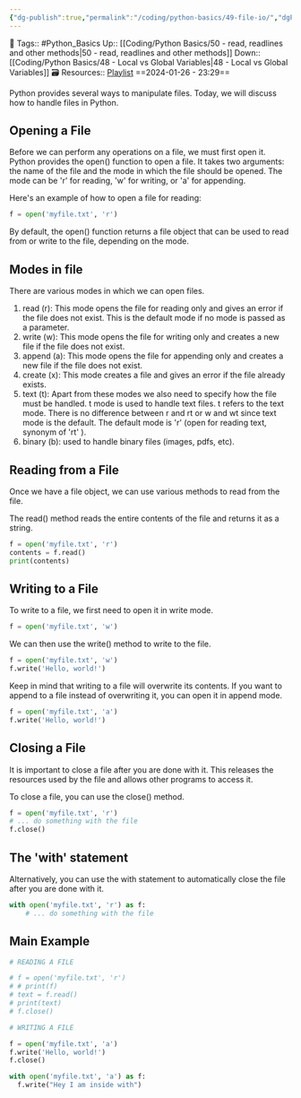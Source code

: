 ```yaml
---
{"dg-publish":true,"permalink":"/coding/python-basics/49-file-io/","dgPassFrontmatter":true,"noteIcon":"3","created":"2024-01-26T23:29:24.543+05:30","updated":"2024-01-28T23:28:59.854+05:30"}
---
```


🧶 Tags:: #Python_Basics 
Up:: [[Coding/Python Basics/50 - read, readlines and other methods\|50 - read, readlines and other methods]]
Down:: [[Coding/Python Basics/48 - Local vs Global Variables\|48 - Local vs Global Variables]]
🗃 Resources:: [Playlist](https://www.youtube.com/playlist?list=PLu0W_9lII9agwh1XjRt242xIpHhPT2llg)
==2024-01-26 - 23:29==

Python provides several ways to manipulate files. Today, we will discuss how to handle files in Python.

## Opening a File
Before we can perform any operations on a file, we must first open it. Python provides the open() function to open a file. It takes two arguments: the name of the file and the mode in which the file should be opened. The mode can be 'r' for reading, 'w' for writing, or 'a' for appending.

Here's an example of how to open a file for reading:
```python
f = open('myfile.txt', 'r')
```

By default, the open() function returns a file object that can be used to read from or write to the file, depending on the mode.

## Modes in file
There are various modes in which we can open files.

1. read (r): This mode opens the file for reading only and gives an error if the file does not exist. This is the default mode if no mode is passed as a parameter.
2. write (w): This mode opens the file for writing only and creates a new file if the file does not exist.
3. append (a): This mode opens the file for appending only and creates a new file if the file does not exist.
4. create (x): This mode creates a file and gives an error if the file already exists.
5. text (t): Apart from these modes we also need to specify how the file must be handled. t mode is used to handle text files. t refers to the text mode. There is no difference between r and rt or w and wt since text mode is the default. The default mode is 'r' (open for reading text, synonym of 'rt' ).
6. binary (b): used to handle binary files (images, pdfs, etc).

## Reading from a File
Once we have a file object, we can use various methods to read from the file.

The read() method reads the entire contents of the file and returns it as a string.
```python
f = open('myfile.txt', 'r')
contents = f.read()
print(contents)
```

## Writing to a File
To write to a file, we first need to open it in write mode.
```python
f = open('myfile.txt', 'w')
```

We can then use the write() method to write to the file.
```python
f = open('myfile.txt', 'w')
f.write('Hello, world!')
```

Keep in mind that writing to a file will overwrite its contents. If you want to append to a file instead of overwriting it, you can open it in append mode.
```python
f = open('myfile.txt', 'a')
f.write('Hello, world!')
```

## Closing a File
It is important to close a file after you are done with it. This releases the resources used by the file and allows other programs to access it.

To close a file, you can use the close() method.
```python
f = open('myfile.txt', 'r')
# ... do something with the file
f.close()
```

## The 'with' statement
Alternatively, you can use the with statement to automatically close the file after you are done with it.
```python
with open('myfile.txt', 'r') as f:
	# ... do something with the file
```

## Main Example
```python
# READING A FILE

# f = open('myfile.txt', 'r')
# # print(f)
# text = f.read()
# print(text)
# f.close()

# WRITING A FILE

f = open('myfile.txt', 'a')
f.write('Hello, world!')
f.close()

with open('myfile.txt', 'a') as f:
  f.write("Hey I am inside with")
```
